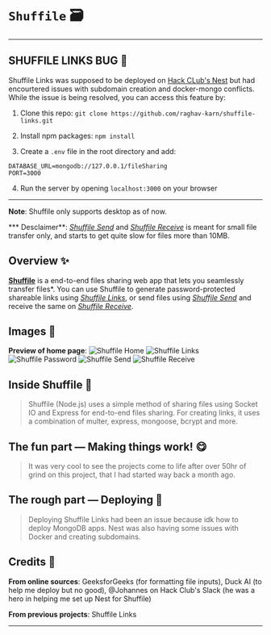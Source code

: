 # `Shuffile` 🗃

---

## SHUFFILE LINKS BUG 🐛
Shuffile Links was supposed to be deployed on [Hack CLub's Nest](https://hackclub.app) but had encourtered issues with subdomain creation and docker-mongo conflicts. While the issue is being resolved, you can access this feature by:
1. Clone this repo:
```git clone https://github.com/raghav-karn/shuffile-links.git```

2. Install npm packages:
```npm install```

3. Create a `.env` file in the root directory and add:
```
DATABASE_URL=mongodb://127.0.0.1/fileSharing
PORT=3000
```

4. Run the server by opening `localhost:3000` on your browser

---

**Note**: Shuffile only supports desktop as of now.

*** Desclaimer**: [*Shuffile Send*](https://shuffile.raghavkarn.hackclub.app/sender.html) and [*Shuffile Receive*](https://shuffile.raghavkarn.hackclub.app/receiver.html) is meant for small file transfer only, and starts to get quite slow for files more than 10MB.

## Overview ✨
[**Shuffile**](https://shuffile.raghavkarn.hackclub.app) is a end-to-end files sharing web app that lets you seamlessly transfer files*. You can use Shuffile to generate password-protected shareable links using [*Shuffile Links*](https://links.raghavkarn.hackclub.app), or send files using [*Shuffile Send*](https://shuffile.raghavkarn.hackclub.app/sender.html) and receive the same on [*Shuffile Receive*](https://shuffile.raghavkarn.hackclub.app/receiver.html).

## Images 📸
**Preview of home page**:
![Shuffile Home](images/preview1.png)
![Shuffile Links](images/preview2.png)
![Shuffile Password](images/preview3.png)
![Shuffile Send](images/preview4.png)
![Shuffile Receive](images/preview5.png)


## Inside Shuffile 📃
> Shuffile (Node.js) uses a simple method of sharing files using Socket IO and Express for end-to-end files sharing. For creating links, it uses a combination of multer, express, mongoose, bcrypt and more.

## The fun part — Making things work! 😋
> It was very cool to see the projects come to life after over 50hr of grind on this project, that I had started way back a month ago.

## The rough part — Deploying 🎊
> Deploying Shuffile Links had been an issue because idk how to deploy MongoDB apps. Nest was also having some issues with Docker and creating subdomains.

## Credits 🤝
**From online sources**: GeeksforGeeks (for formatting file inputs), Duck AI (to help me deploy but no good), @Johannes on Hack Club's Slack (he was a hero in helping me set up Nest for Shuffile)

**From previous projects**: Shuffile Links

---